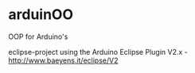 # arduinOO
OOP for Arduino's

eclipse-project using the Arduino Eclipse Plugin V2.x - http://www.baeyens.it/eclipse/V2
